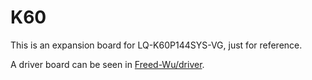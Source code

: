 K60
===

This is an expansion board for LQ-K60P144SYS-VG, just for reference.

A driver board can be seen in [Freed-Wu/driver].

  [Freed-Wu/driver]: https://github.com/Freed-Wu/driver
